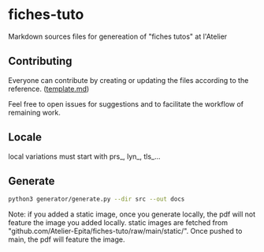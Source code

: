 # fiches-tuto

Markdown sources files for genereation of "fiches tutos" at l'Atelier

## Contributing

Everyone can contribute by creating or updating the files according to the reference.
([template.md](src/template.md))

Feel free to open issues for suggestions and to facilitate the workflow of remaining work.

## Locale

local variations must start with prs_, lyn_, tls_...

## Generate

```bash
python3 generator/generate.py --dir src --out docs
```

Note: if you added a static image, once you generate locally, the pdf will not feature the image you added locally. static images are fetched from "github.com/Atelier-Epita/fiches-tuto/raw/main/static/". Once pushed to main, the pdf will feature the image.